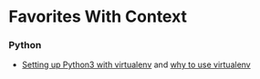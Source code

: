 # Favorites With Context

### Python
- [Setting up Python3 with virtualenv](https://gist.github.com/pandafulmanda/730a9355e088a9970b18275cb9eadef3) and [why to use virtualenv](https://stackoverflow.com/questions/41573587/what-is-the-difference-between-venv-pyvenv-pyenv-virtualenv-virtualenvwrappe)
